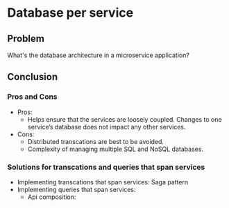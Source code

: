 # Database per service

## Problem
What's the database architecture in a microservice application?

## Conclusion
### Pros and Cons
- Pros:
  - Helps ensure that the services are loosely coupled. Changes to one service’s database does not impact any other services.
- Cons:
  - Distributed transcations are best to be avoided.
  - Complexity of managing multiple SQL and NoSQL databases.

### Solutions for transcations and queries that span services
- Implementing transcations that span services: Saga pattern
- Implementing queries that span services:
  - Api composition:


